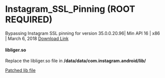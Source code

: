 # Instagram_SSL_Pinning (ROOT REQUIRED)
Bypassing Instagram SSL pinning for version 35.0.0.20.96| Min API 16 | x86 | March 6, 2018
[Download Link](https://www.apkmirror.com/apk/instagram/instagram-instagram/instagram-instagram-35-0-0-20-96-95414-release/instagram-35-0-0-20-96-3-android-apk-download/)


#### libliger.so

Replace the libliger.so file in **/data/data/com.instagram.android/lib/**



[Patched lib file](https://github.com/pouyadarabi/Instagram_SSL_Pinning/blob/master/x86/libliger.so)